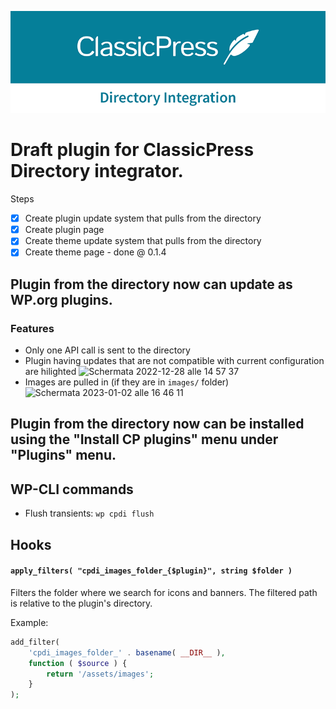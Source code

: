 ![ClassicPress Directory Integration Plugin logo](images/banner-772x250.png "ClassicPress Directory Integration Plugin")

# Draft plugin for ClassicPress Directory integrator.

Steps
- [X] Create plugin update system that pulls from the directory
- [X] Create plugin page
- [X] Create theme update system that pulls from the directory
- [X] Create theme page - done @ 0.1.4

## Plugin from the directory now can update as WP.org plugins.

### Features

- Only one API call is sent to the directory
- Plugin having updates that are not compatible with current configuration are hilighted <img width="1086" alt="Schermata 2022-12-28 alle 14 57 37" src="https://user-images.githubusercontent.com/29772709/209845045-14921192-579c-42e0-8e89-e81716323dd5.png">
- Images are pulled in (if they are in `images/` folder) <br /><img width="588" alt="Schermata 2023-01-02 alle 16 46 11" src="https://user-images.githubusercontent.com/29772709/210253842-b241321b-00dc-40ca-a7d0-e5b1c577935e.png">


## Plugin from the directory now can be installed using the "Install CP plugins" menu under "Plugins" menu.

## WP-CLI commands

- Flush transients: `wp cpdi flush`

## Hooks

#### `apply_filters( "cpdi_images_folder_{$plugin}", string $folder )`
Filters the folder where we search for icons and banners.
The filtered path is relative to the plugin's directory.

Example:
```php
add_filter(
	'cpdi_images_folder_' . basename( __DIR__ ),
	function ( $source ) {
		return '/assets/images';
	}
);
